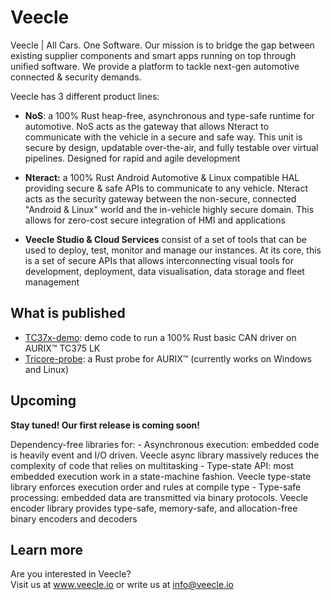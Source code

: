 # Veecle

Veecle | All Cars. One Software. Our mission is to bridge the gap between existing supplier components and smart apps running on top through unified software. We provide a platform to tackle next-gen automotive connected & security demands. 

Veecle has 3 different product lines: 

- **NoS**: a 100% Rust heap-free, asynchronous and type-safe runtime for automotive. NoS acts as the gateway that allows Nteract to communicate with the vehicle in a secure and safe way.  This unit is secure by design, updatable over-the-air, and fully testable over virtual pipelines. Designed for rapid and agile development 

- **Nteract:** a 100% Rust Android Automotive & Linux compatible HAL providing secure & safe APIs to communicate to any vehicle. Nteract acts as the security gateway between the non-secure, connected "Android & Linux" world and the in-vehicle highly secure domain. This allows for zero-cost secure integration of HMI and applications 

- **Veecle Studio & Cloud Services** consist of a set of tools that can be used to deploy, test, monitor and manage our instances. At its core, this is a set of secure APIs that allows interconnecting visual tools for development, deployment, data visualisation, data storage and fleet management
        
## What is published 

- [TC37x-demo](https://github.com/veecle/tc37x-demo): demo code to run a 100% Rust basic CAN driver on AURIX™ TC375 LK
- [Tricore-probe](https://github.com/veecle/tricore-probe): a Rust probe for AURIX™ (currently works on Windows and Linux)  

## Upcoming
**Stay tuned! Our first release is coming soon!**

Dependency-free libraries for:
    - Asynchronous execution: embedded code is heavily event and I/O driven. Veecle async library massively reduces the complexity of code that relies on multitasking
    - Type-state API: most embedded execution work in a state-machine fashion. Veecle type-state library enforces execution order and rules at compile type
    - Type-safe processing: embedded data are transmitted via binary protocols. Veecle encoder library provides type-safe, memory-safe, and allocation-free binary encoders and decoders 

## Learn more
Are you interested in Veecle? \
Visit us at www.veecle.io or write us at info@veecle.io